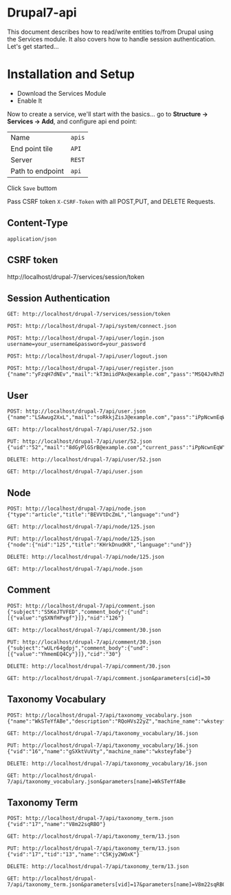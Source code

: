 # Drupal7-api


This document describes how to read/write entities to/from Drupal using the Services module. It also covers how to handle session authentication. Let's get started...

# Installation and Setup

- Download the Services Module
- Enable It

Now to create a service, we'll start with the basics... go to **Structure -> Services -> Add**, and configure api end point:

|                |                          |
|----------------|-------------------------------|
|Name|`apis`            |
|End point tile          |`API`            |
|Server          |`REST`|
|Path to endpoint          |`api`|

Click `Save` buttom

Pass CSRF token `X-CSRF-Token` with all POST,PUT, and DELETE Requests.

## Content-Type

`application/json`

## CSRF token

http://localhost/drupal-7/services/session/token


## Session Authentication

````
GET: http://localhost/drupal-7/services/session/token

POST: http://localhost/drupal-7/api/system/connect.json

POST: http://localhost/drupal-7/api/user/login.json
username=your_username&password=your_password
    
POST: http://localhost/drupal-7/api/user/logout.json

POST: http://localhost/drupal-7/api/user/register.json
{"name":"yFzqH7dNEv","mail":"kT3miidPAx@example.com","pass":"MSQ4JvRhZh","pass2":"MSQ4JvRhZh"}
````


## User

````
POST: http://localhost/drupal-7/api/user.json
{"name":"LSAwug2XxL","mail":"soRkkjZisJ@example.com","pass":"iPpNcwnEqW","pass2":"iPpNcwnEqW"}

GET: http://localhost/drupal-7/api/user/52.json

PUT: http://localhost/drupal-7/api/user/52.json
{"uid":"52","mail":"8dGyPlGSrB@example.com","current_pass":"iPpNcwnEqW"}

DELETE: http://localhost/drupal-7/api/user/52.json

GET: http://localhost/drupal-7/api/user.json
````

## Node

````
POST: http://localhost/drupal-7/api/node.json
{"type":"article","title":"BEVVtDcZmL","language":"und"}

GET: http://localhost/drupal-7/api/node/125.json

PUT: http://localhost/drupal-7/api/node/125.json
{"node":{"nid":"125","title":"KHrkDnudKR","language":"und"}}

DELETE: http://localhost/drupal-7/api/node/125.json

GET: http://localhost/drupal-7/api/node.json
````

## Comment

````
POST: http://localhost/drupal-7/api/comment.json
{"subject":"S5KeJTVFED","comment_body":{"und":[{"value":"gSXNfHPxgf"}]},"nid":"126"}

GET: http://localhost/drupal-7/api/comment/30.json

PUT: http://localhost/drupal-7/api/comment/30.json
{"subject":"wULr64gdpj","comment_body":{"und":[{"value":"YhmemEQ4Cy"}]},"cid":"30"}

DELETE: http://localhost/drupal-7/api/comment/30.json

GET: http://localhost/drupal-7/api/comment.json&parameters[cid]=30
````
## Taxonomy Vocabulary

````
POST: http://localhost/drupal-7/api/taxonomy_vocabulary.json
{"name":"WkSTeYfABe","description":"RQoHVs22yZ","machine_name":"wksteyfabe"}

GET: http://localhost/drupal-7/api/taxonomy_vocabulary/16.json

PUT: http://localhost/drupal-7/api/taxonomy_vocabulary/16.json
{"vid":"16","name":"gSXktVuVty","machine_name":"wksteyfabe"}

DELETE: http://localhost/drupal-7/api/taxonomy_vocabulary/16.json

GET: http://localhost/drupal-7/api/taxonomy_vocabulary.json&parameters[name]=WkSTeYfABe
````

## Taxonomy Term

````
POST: http://localhost/drupal-7/api/taxonomy_term.json
{"vid":"17","name":"V8m22sqRBO"}

GET: http://localhost/drupal-7/api/taxonomy_term/13.json

PUT: http://localhost/drupal-7/api/taxonomy_term/13.json
{"vid":"17","tid":"13","name":"C5Kjy2WOxK"}

DELETE: http://localhost/drupal-7/api/taxonomy_term/13.json

GET: http://localhost/drupal-7/api/taxonomy_term.json&parameters[vid]=17&parameters[name]=V8m22sqRBO
````

